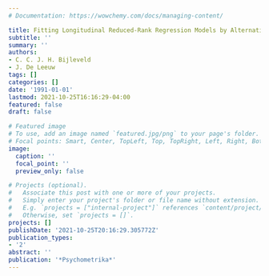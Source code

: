 ```yaml
---
# Documentation: https://wowchemy.com/docs/managing-content/

title: Fitting Longitudinal Reduced-Rank Regression Models by Alternating Least Squares
subtitle: ''
summary: ''
authors:
- C. C. J. H. Bijleveld
- J. De Leeuw
tags: []
categories: []
date: '1991-01-01'
lastmod: 2021-10-25T16:16:29-04:00
featured: false
draft: false

# Featured image
# To use, add an image named `featured.jpg/png` to your page's folder.
# Focal points: Smart, Center, TopLeft, Top, TopRight, Left, Right, BottomLeft, Bottom, BottomRight.
image:
  caption: ''
  focal_point: ''
  preview_only: false

# Projects (optional).
#   Associate this post with one or more of your projects.
#   Simply enter your project's folder or file name without extension.
#   E.g. `projects = ["internal-project"]` references `content/project/deep-learning/index.md`.
#   Otherwise, set `projects = []`.
projects: []
publishDate: '2021-10-25T20:16:29.305772Z'
publication_types:
- '2'
abstract: ''
publication: '*Psychometrika*'
---
```

